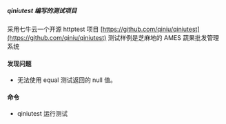 ##### qiniutest 编写的测试项目

采用七牛云一个开源 httptest 项目 [https://github.com/qiniu/qiniutest](https://github.com/qiniu/qiniutest)
测试样例是芝麻地的 AMES 蔬果批发管理系统

#### 发现问题
- 无法使用 equal 测试返回的 null 值。

#### 命令
- qiniutest 运行测试